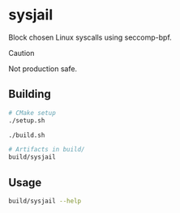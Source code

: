 # sysjail
Block chosen Linux syscalls using seccomp-bpf.

> [!CAUTION]
> Not production safe.

## Building
```sh
# CMake setup
./setup.sh

./build.sh

# Artifacts in build/
build/sysjail
```

## Usage
```sh
build/sysjail --help
```
